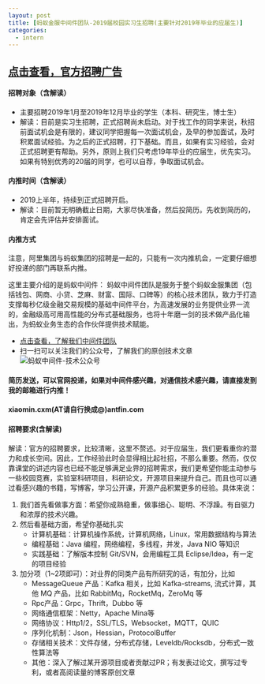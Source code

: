 ```yaml
---
layout: post
title: [蚂蚁金服中间件团队-2019届校园实习生招聘(主要针对2019年毕业的应届生)]
categories:
  - intern
---
```


## [点击查看，官方招聘广告](https://mp.weixin.qq.com/s/POVcddU0EwIwdxFrOMVKGA)

#### 招聘对象（含解读）
* 主要招聘2019年1月至2019年12月毕业的学生（本科、研究生，博士生）
* 解读：目前是实习生招聘，正式招聘尚未启动。对于找工作的同学来说，秋招前面试机会是有限的，建议同学把握每一次面试机会，及早的参加面试，及时积累面试经验。为之后的正式招聘，打下基础。而且，如果有实习经验，会对正式招聘更有帮助。另外，原则上我们只考虑19年毕业的应届生，优先实习。如果有特别优秀的20届的同学，也可以自荐，争取面试机会。

#### 内推时间（含解读）
* 2019上半年，持续到正式招聘开启。
* 解读：目前暂无明确截止日期，大家尽快准备，然后投简历。先收到简历的，肯定会先评估并安排面试。

#### 内推方式
注意，阿里集团与蚂蚁集团的招聘是一起的，只能有一次内推机会，一定要仔细想好投递的部门再联系内推。

这里主要介绍的是蚂蚁中间件：
蚂蚁中间件团队是服务于整个蚂蚁金服集团（包括钱包、网商、小贷、芝麻、财富、国际、口碑等）的核心技术团队，致力于打造支撑每秒亿级金融交易规模的基础中间件平台，为高速发展的业务提供业界一流的，金融级高可用高性能的分布式基础服务，也将十年磨一剑的技术做产品化输出，为蚂蚁业务生态的合作伙伴提供技术赋能。

* [点击查看，了解我们中间件团队](https://mp.weixin.qq.com/s?__biz=MzUzMzU5Mjc1Nw==&mid=2247483718&idx=2&sn=25f44f4ea05cbedd535df18006cdd6c7&chksm=faa0ee9ccdd7678ab0bab339fbaacb7ffe529c9b04f7a64beac6bb2e1c4c9bd2e9015a2342d3&scene=38#wechat_redirect)
* 扫一扫可以关注我们的公众号，了解我们的原创技术文章    
![蚂蚁中间件-技术公众号]({{site.iLotus.asset_pic_url}}20180301214124.png)
#### 简历发送，可以官网投递，如果对中间件感兴趣，对通信技术感兴趣，请直接发到我的邮箱进行内推！
#### xiaomin.cxm(AT请自行换成@)antfin.com

#### 招聘要求(含解读)
解读：官方的招聘要求，比较清晰，这里不赘述。对于应届生，我们更看重你的潜力和成长空间。因此，工作经验此时会显得相比起社招，不那么重要。然而，仅仅靠课堂的讲述内容也已经不能足够满足业界的招聘需求，我们更希望你能主动参与一些校园竞赛，实验室科研项目，科研论文，开源项目来提升自己。而且也可以通过看感兴趣的书籍，写博客，学习公开课，开源产品积累更多的经验。具体来说：

1. 我们首先看做事方面：希望你成熟稳重，做事细心、聪明、不浮躁。有自驱力和浓厚的技术兴趣。
2. 然后看基础方面，希望你基础扎实
   * 计算机基础：计算机操作系统，计算机网络，Linux，常用数据结构与算法
   * 编程基础：Java 编程，网络编程，多线程，并发，Java NIO 等知识
   * 实践基础：了解版本控制 Git/SVN，会用编程工具 Eclipse/Idea，有一定的项目经验
3. 加分项（1~2项即可）：对业界的同类产品有所研究的话，有加分，比如
   * MessageQueue 产品：Kafka 相关，比如 Kafka-streams, 流式计算，其他 MQ 产品，比如 RabbitMq，RocketMq，ZeroMq 等
   * Rpc产品：Grpc，Thrift，Dubbo 等
   * 网络通信框架：Netty，Apache Mina等
   * 网络协议：Http1/2，SSL/TLS，Websocket，MQTT，QUIC
   * 序列化机制：Json，Hessian，ProtocolBuffer
   * 存储相关技术：文件存储，分布式存储，Leveldb/Rocksdb，分布式一致性算法等
   * 其他：深入了解过某开源项目或者贡献过PR；有发表过论文，撰写过专利，或者高阅读量的博客原创文章


